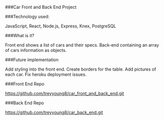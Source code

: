###Car Front and Back End Project

###Technology used:

JavaScript, React, Node.js, Express, Knex, PostgreSQL

###What is it?

Front end shows a list of cars and their specs.
Back-end containing an array of cars information as objects.

###Future implementation

Add styling into the front end.
Create borders for the table.
Add pictures of each car.
Fix heroku deployment issues.

###Front End Repo

https://github.com/treyyoung8/car_front_and_back_end.git

###Back End Repo

https://github.com/treyyoung8/car_back_end.git
